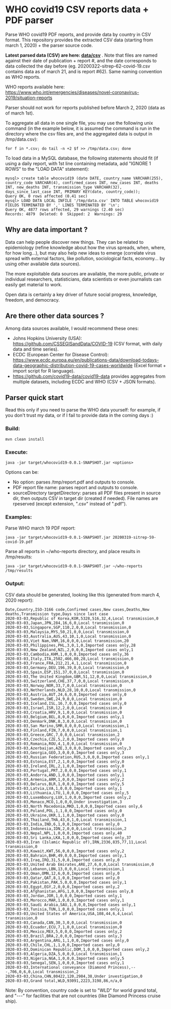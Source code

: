 # WHO covid19 CSV reports data + PDF parser

Parse WHO covid19 PDF reports, and provide data by country in CSV format.
This repository provides the extracted CSV data (starting from march 1, 2020) + the parser source code.

**Latest parsed data (CSV) are here: [data/csv](data/csv)** . Note that files are named against their date of publication + report #, and the date corresponds to data collected the day before (eg. 20200322-sitrep-62-covid-19.csv contains data as of march 21, and is report #62). Same naming convention as WHO reports.

WHO reports available here:
https://www.who.int/emergencies/diseases/novel-coronavirus-2019/situation-reports

Parser should not work for reports published before March 2, 2020 (data as of march 1st).

To aggregate all data in one single file, you may use the following unix command (in the example below, it is assumed the command is run in the directory where the csv files are, and the aggregated data is output in /tmp/data.csv):

```
for f in *.csv; do tail -n +2 $f >> /tmp/data.csv; done
```

To load data in a MySQL database, the following statements should fit (if using a daily report, with 1st line containing metadata, add "IGNORE 1 ROWS" to the "LOAD DATA" statement):

```
mysql> create table whocovid19 (date DATE, country_name VARCHAR(255), country_code VARCHAR(4), confirmed_cases INT, new_cases INT, deaths INT, new_deaths INT, transmission_type VARCHAR(32), days_since_last_case INT, PRIMARY KEY(date, country_code));
Query OK, 0 rows affected (0.41 sec)
mysql> LOAD DATA LOCAL INFILE '/tmp/data.csv' INTO TABLE whocovid19 FIELDS TERMINATED BY ',' LINES TERMINATED BY '\n';
Query OK, 4877 rows affected, 29 warnings (2.40 sec)
Records: 4879  Deleted: 0  Skipped: 2  Warnings: 29
```

## Why are data important ?

Data can help people discover new things. They can be related to epidemiology (refine knowledge about how the virus spreads, when, where, for how long...), but may also help new ideas to emerge (correlate virus spread with external factors, like pollution, sociological facts, economy... by using other available data sources).

The more exploitable data sources are available, the more public, private or individual researchers, statisticians, data scientists or even journalists can easily get material to work.

Open data is certainly a key driver of future social progress, knowledge, freedom, and democracy.

## Are there other data sources ?

Among data sources available, I would recommend these ones:
- Johns Hopkins University (USA): https://github.com/CSSEGISandData/COVID-19 (CSV format, with daily data and time series).
- ECDC (European Center for Disease Control): https://www.ecdc.europa.eu/en/publications-data/download-todays-data-geographic-distribution-covid-19-cases-worldwide (Excel format + import script for R language).
- https://github.com/covid19-data/covid19-data provides aggregates from multiple datasets, including ECDC and WHO (CSV + JSON formats).

## Parser quick start

Read this only if you need to parse the WHO data yourself: for example, if you don't trust my data, or if I fail to provide data in the coming days :)

### Build:
```
mvn clean install
```

### Execute:

```
java -jar target/whocovid19-0.0.1-SNAPSHOT.jar <options>
```

Options can be:
* No option: parses /tmp/report.pdf and outputs to console.
* PDF report file name: parses report and outputs to console.
* sourceDirectory targetDirectory: parses all PDF files present in source dir, then outputs CSV in target dir (created if needed). File names are rpeserved (except extension, ".csv" instead of ".pdf").

### Examples:

Parse WHO march 19 PDF report:
```
java -jar target/whocovid19-0.0.1-SNAPSHOT.jar 20200319-sitrep-59-covid-19.pdf
```

Parse all reports in ~/who-reports directory, and place results in /tmp/results:
```
java -jar target/whocovid19-0.0.1-SNAPSHOT.jar ~/who-reports /tmp/results
```

### Output:

CSV data should be generated, looking like this (generated from march 4, 2020 report):

```
Date,Country,ISO-3166 code,Confirmed cases,New cases,Deaths,New deaths,Transmission type,Days since last case
2020-03-03,Republic of Korea,KOR,5328,516,32,4,Local transmission,0
2020-03-03,Japan,JPN,284,16,6,0,Local transmission,0
2020-03-03,Singapore,SGP,110,2,0,0,Local transmission,0
2020-03-03,Malaysia,MYS,50,21,0,0,Local transmission,0
2020-03-03,Australia,AUS,43,10,1,0,Local transmission,0
2020-03-03,Viet Nam,VNM,16,0,0,0,Local transmission,20
2020-03-03,Philippines,PHL,3,0,1,0,Imported cases only,28
2020-03-03,New Zealand,NZL,2,0,0,0,Imported cases only,1
2020-03-03,Cambodia,KHM,1,0,0,0,Imported cases only,36
2020-03-03,Italy,ITA,2502,466,80,28,Local transmission,0
2020-03-03,France,FRA,212,21,4,1,Local transmission,0
2020-03-03,Germany,DEU,196,39,0,0,Local transmission,0
2020-03-03,Spain,ESP,151,37,0,0,Local transmission,0
2020-03-03,The United Kingdom,GBR,51,12,0,0,Local transmission,0
2020-03-03,Switzerland,CHE,37,7,0,0,Local transmission,0
2020-03-03,Norway,NOR,33,7,0,0,Local transmission,0
2020-03-03,Netherlands,NLD,28,10,0,0,Local transmission,0
2020-03-03,Austria,AUT,24,6,0,0,Imported cases only,0
2020-03-03,Sweden,SWE,24,9,0,0,Local transmission,0
2020-03-03,Iceland,ISL,16,7,0,0,Imported cases only,0
2020-03-03,Israel,ISR,12,2,0,0,Local transmission,0
2020-03-03,Croatia,HRV,9,1,0,0,Local transmission,0
2020-03-03,Belgium,BEL,8,0,0,0,Imported cases only,1
2020-03-03,Denmark,DNK,8,3,0,0,Local transmission,0
2020-03-03,San Marino,SMR,8,0,0,0,Local transmission,1
2020-03-03,Finland,FIN,7,0,0,0,Local transmission,1
2020-03-03,Greece,GRC,7,0,0,0,Local transmission,2
2020-03-03,Czechia,CZE,5,2,0,0,Imported cases only,0
2020-03-03,Romania,ROU,4,1,0,0,Local transmission,0
2020-03-03,Azerbaijan,AZE,3,0,0,0,Imported cases only,3
2020-03-03,Georgia,GEO,3,0,0,0,Imported cases only,3
2020-03-03,Russian Federation,RUS,3,0,0,0,Imported cases only,1
2020-03-03,Estonia,EST,2,1,0,0,Imported cases only,0
2020-03-03,Ireland,IRL,2,1,0,0,Imported cases only,0
2020-03-03,Portugal,PRT,2,0,0,0,Imported cases only,1
2020-03-03,Andorra,AND,1,0,0,0,Imported cases only,1
2020-03-03,Armenia,ARM,1,0,0,0,Imported cases only,2
2020-03-03,Belarus,BLR,1,0,0,0,Imported cases only,5
2020-03-03,Latvia,LVA,1,0,0,0,Imported cases only,1
2020-03-03,Lithuania,LTU,1,0,0,0,Imported cases only,5
2020-03-03,Luxembourg,LUX,1,0,0,0,Imported cases only,2
2020-03-03,Monaco,MCO,1,0,0,0,Under investigation,3
2020-03-03,North Macedonia,MKD,1,0,0,0,Imported cases only,6
2020-03-03,Poland,POL,1,1,0,0,Imported cases only,0
2020-03-03,Ukraine,UKR,1,1,0,0,Imported cases only,0
2020-03-03,Thailand,THA,43,0,1,0,Local transmission,1
2020-03-03,India,IND,6,1,0,0,Imported cases only,0
2020-03-03,Indonesia,IDN,2,0,0,0,Local transmission,2
2020-03-03,Nepal,NPL,1,0,0,0,Imported cases only,40
2020-03-03,Sri Lanka,LKA,1,0,0,0,Imported cases only,37
2020-03-03,Iran (Islamic Republic of),IRN,2336,835,77,11,Local transmission,0
2020-03-03,Kuwait,KWT,56,0,0,0,Imported cases only,2
2020-03-03,Bahrain,BHR,49,0,0,0,Imported cases only,1
2020-03-03,Iraq,IRQ,31,5,0,0,Imported cases only,0
2020-03-03,United Arab Emirates,ARE,27,6,0,0,Local transmission,0
2020-03-03,Lebanon,LBN,13,0,0,0,Local transmission,1
2020-03-03,Oman,OMN,12,6,0,0,Imported cases only,0
2020-03-03,Qatar,QAT,8,1,0,0,Imported cases only,0
2020-03-03,Pakistan,PAK,5,0,0,0,Imported cases only,1
2020-03-03,Egypt,EGY,2,0,0,0,Imported cases only,2
2020-03-03,Afghanistan,AFG,1,0,0,0,Imported cases only,8
2020-03-03,Jordan,JOR,1,0,0,0,Imported cases only,1
2020-03-03,Morocco,MAR,1,0,0,0,Imported cases only,1
2020-03-03,Saudi Arabia,SAU,1,0,0,0,Imported cases only,1
2020-03-03,Tunisia,TUN,1,0,0,0,Imported cases only,1
2020-03-03,United States of America,USA,108,44,6,4,Local transmission,0
2020-03-03,Canada,CAN,30,3,0,0,Local transmission,0
2020-03-03,Ecuador,ECU,7,1,0,0,Local transmission,0
2020-03-03,Mexico,MEX,5,0,0,0,Imported cases only,2
2020-03-03,Brazil,BRA,2,0,0,0,Imported cases only,3
2020-03-03,Argentina,ARG,1,1,0,0,Imported cases only,0
2020-03-03,Chile,CHL,1,1,0,0,Imported cases only,0
2020-03-03,Dominican Republic,DOM,1,0,0,0,Imported cases only,2
2020-03-03,Algeria,DZA,5,0,0,0,Local transmission,1
2020-03-03,Nigeria,NGA,1,0,0,0,Imported cases only,5
2020-03-03,Senegal,SEN,1,0,0,0,Imported cases only,1
2020-03-03,International conveyance (Diamond Princess),---,706,0,6,0,Local transmission,2
2020-03-03,China,CHN,80422,120,2984,38,Under investigation,0
2020-03-03,Grand total,WLD,93091,2223,3198,86,n/a,0
```

Note: By convention, country code is set to "WLD" for world grand total, and "---" for facilities that are not countries (like Diamond Princess cruise ship).
